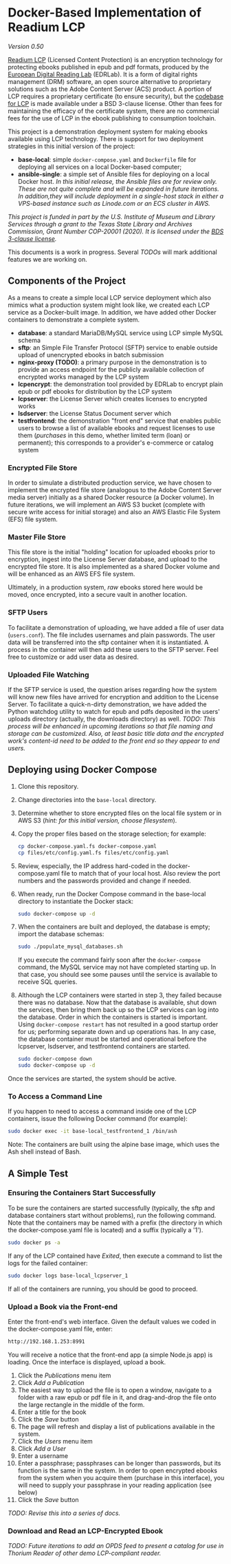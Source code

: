 # Docker-Based Implementation of Readium LCP #
*Version 0.50*

[Readium LCP](https://www.edrlab.org/readium-lcp/) (Licensed Content Protection) is an encryption technology for protecting ebooks published in epub and pdf formats, produced by the [European Digital Reading Lab](https://www.edrlab.org/about/) (EDRLab). It is a form of digital rights management (DRM) software, an open source alternative to proprietary solutions such as the Adobe Content Server (ACS) product. A portion of LCP requires a proprietary certificate (to ensure security), but the [codebase for LCP](https://github.com/readium/readium-lcp-server) is made available under a BSD 3-clause license. Other than fees for maintaining the efficacy of the certificate system, there are no commercial fees for the use of LCP in the ebook publishing to consumption toolchain.

This project is a demonstration deployment system for making ebooks available using LCP technology. There is support for two deployment strategies in this initial version of the project:
* **base-local**: simple `docker-compose.yaml` and `Dockerfile` file for deploying all services on a local Docker-based computer;
* **ansible-single**: a simple set of Ansible files for deploying on a local Docker host. *In this initial release, the Ansible files are for review only. These are not quite complete and will be expanded in future iterations. In addition,they will include deployment in a single-host stack in either a VPS-based instance such as Linode.com or an ECS cluster in AWS.*

*This project is funded in part by the U.S. Institute of Museum and Library Services through a grant to the Texas State Library and Archives Commission, Grant Number COP-20001 (2020). It is licensed under the [BDS 3-clause license](https://choosealicense.com/licenses/bsd-3-clause/).*

This documents is a work in progress. Several *TODOs* will mark additional features we are working on.

## Components of the Project ##
As a means to create a simple local LCP service deployment which also mimics what a production system might look like, we created each LCP service as a Docker-built image. In addition, we have added other Docker containers to demonstrate a complete system.

* **database**: a standard MariaDB/MySQL service using LCP simple MySQL schema
* **sftp**: an Simple File Transfer Protocol (SFTP) service to enable outside upload of unencrypted ebooks in batch submission
* **nginx-proxy (TODO)**: a primary purpose in the demonstration is to provide an access endpoint for the publicly available collection of encrypted works managed by the LCP system
* **lcpencrypt**: the demonstration tool provided by EDRLab to encrypt plain epub or pdf ebooks for distribution by the LCP system
* **lcpserver**: the License Server which creates licenses to encrypted works
* **lsdserver**: the License Status Document server which 
* **testfrontend**: the demonstration "front end" service that enables public users to browse a list of available ebooks and request licenses to use them (*purchases* in this demo, whether limited term (loan) or permanent); this corresponds to a provider's e-commerce or catalog system 

### Encrypted File Store ###
In order to simulate a distributed production service, we have chosen to implement the encrypted file store (analogous to the Adobe Content Server media server) initially as a shared Docker resource (a Docker volume). In future iterations, we will implement an AWS S3 bucket (complete with secure write access for initial storage) and also an AWS Elastic File System (EFS) file system.

### Master File Store ###
This file store is the initial "holding" location for uploaded ebooks prior to encryption, ingest into the License Server database, and upload to the encrypted file store. It is also implemented as a shared Docker volume and will be enhanced as an AWS EFS file system.

Ultimately, in a production system, *raw* ebooks stored here would be moved, once encrypted, into a secure vault in another location.

### SFTP Users ###
To facilitate a demonstration of uploading, we have added a file of user data (`users.conf`). The file includes usernames and plain passwords. The user data will be transferred into the sftp container when it is instantiated. A process in the container will then add these users to the SFTP server. Feel free to customize or add user data as desired.

### Uploaded File Watching ###
If the SFTP service is used, the question arises regarding how the system will know new files have arrived for encryption and addition to the License Server. To facilitate a quick-n-dirty demonstration, we have added the Python watchdog utility to watch for epub and pdfs deposited in the users' uploads directory (actually, the downloads directory) as well. *TODO: This process will be enhanced in upcoming iterations so that file naming and storage can be customized. Also, at least basic title data and the encrypted work's content-id need to be added to the front end so they appear to end users.*

## Deploying using Docker Compose ##

1. Clone this repository.
2. Change directories into the `base-local` directory.
3. Determine whether to store encrypted files on the local file system or in AWS S3 (*hint: for this initial version, choose filesystem*).
4. Copy the proper files based on the storage selection; for example:
    ```bash
    cp docker-compose.yaml.fs docker-compose.yaml
    cp files/etc/config.yaml.fs files/etc/config.yaml
    ```
5. Review, especially, the IP address hard-coded in the docker-compose.yaml file to match that of your local host. Also review the port numbers and the passwords provided and change if needed.
6. When ready, run the Docker Compose command in the base-local directory to instantiate the Docker stack:
    ```bash
    sudo docker-compose up -d
    ```
7. When the containers are built and deployed, the database is empty; import the database schemas:
    ```bash
    sudo ./populate_mysql_databases.sh
    ```
    If you execute the command fairly soon after the `docker-compose` command, the MySQL service may not have completed starting up. In that case, you should see some pauses until the service is available to receive SQL queries.

8. Although the LCP containers were started in step 3, they failed because there was no database. Now that the database is available, shut down the services, then bring them back up so the LCP services can log into the database. Order in which the containers is started is important. Using `docker-compose restart` has not resulted in a good startup order for us; performing separate down and up operations has. In any case, the database container must be started and operational before the lcpserver, lsdserver, and testfrontend containers are started.
    ```bash
    sudo docker-compose down
    sudo docker-compose up -d
    ```
Once the services are started, the system should be active.

### To Access a Command Line ###
If you happen to need to access a command inside one of the LCP containers, issue the following Docker command (for example):
```bash
sudo docker exec -it base-local_testfrontend_1 /bin/ash
```
Note: The containers are built using the alpine base image, which uses the Ash shell instead of Bash.


## A Simple Test ##

### Ensuring the Containers Start Successfully ###
To be sure the containers are started successfully (typically, the sftp and database containers start without problems), run the following command. Note that the containers may be named with a prefix (the directory in which the docker-compose.yaml file is located) and a suffix (typically a '1').
```bash
sudo docker ps -a
```
If any of the LCP contained have *Exited*, then execute a command to list the logs for the failed container:
```bash
sudo docker logs base-local_lcpserver_1
```

If all of the containers are running, you should be good to proceed.

### Upload a Book via the Front-end ###
Enter the front-end's web interface. Given the default values we coded in the docker-compose.yaml file, enter:
```bash
http://192.168.1.253:8991
```
You will receive a notice that the front-end app (a simple Node.js app) is loading. Once the interface is displayed, upload a book.
1. Click the *Publications* menu item
2. Click *Add a Publication*
3. The easiest way to upload the file is to open a window, navigate to a folder with a raw epub or pdf file in it, and drag-and-drop the file onto the large rectangle in the middle of the form.
4. Enter a title for the book
5. Click the *Save* button
6. The page will refresh and display a list of publications available in the system.
7. Click the *Users* menu item
8. Click *Add a User*
9. Enter a username
10. Enter a passphrase; passphrases can be longer than passwords, but its function is the same in the system. In order to open encrypted ebooks from the system when you acquire them (purchase in this interface), you will need to supply your passphrase in your reading application (see below)
11. Click the *Save* button

*TODO: Revise this into a series of docs.*

### Download and Read an LCP-Encrypted Ebook ###

*TODO: Future iterations to add an OPDS feed to present a catalog for use in Thorium Reader of other demo LCP-compliant reader.*